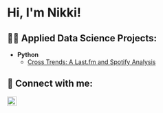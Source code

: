 <h1>Hi, I'm Nikki! </h1>

<h2>👨‍💻 Applied Data Science Projects:</h2>

- <b>Python</b>
  - [Cross Trends: A Last.fm and Spotify Analysis](https://github.com/nikkishimao/Last.fmSpotifyProject)

<h2> 🤳 Connect with me:</h2>

[<img align="left" alt="NikkiShimao | LinkedIn" width="22px" src="https://cdn.jsdelivr.net/npm/simple-icons@v3/icons/linkedin.svg" />][linkedin]

[linkedin]: https://linkedin.com/in/nikkishimao

<!--
some next ideas:

- 🔭 I’m currently working on ...
- 🌱 I’m currently learning ...
- 👯 I’m looking to collaborate on ...
- 🤔 I’m looking for help with ...
- 💬 Ask me about ...
- 📫 How to reach me: ...
- 😄 Pronouns: ...
- ⚡ Fun fact: ...
-->
